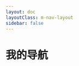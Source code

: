 ```yaml
---
layout: doc
layoutClass: m-nav-layout
sidebar: false
---
```


<style src="/.vitepress/theme/style/nav.scss"></style>

# 我的导航
<NavLinks></NavLinks>



